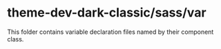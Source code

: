 # theme-dev-dark-classic/sass/var

This folder contains variable declaration files named by their component class.
